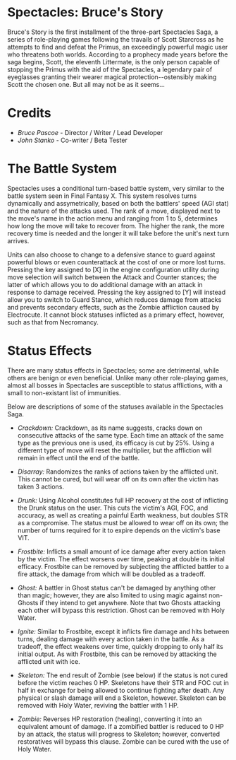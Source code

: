 Spectacles: Bruce's Story
=========================

Bruce's Story is the first installment of the three-part Spectacles Saga, a
series of role-playing games following the travails of Scott Starcross as he
attempts to find and defeat the Primus, an exceedingly powerful magic user who
threatens both worlds. According to a prophecy made years before the saga
begins, Scott, the eleventh Littermate, is the only person capable of stopping
the Primus with the aid of the Spectacles, a legendary pair of eyeglasses
granting their wearer magical protection--ostensibly making Scott the chosen
one. But all may not be as it seems...


Credits
=======

- *Bruce Pascoe* - Director / Writer / Lead Developer
- *John Stanko* - Co-writer / Beta Tester


The Battle System
=================

Spectacles uses a conditional turn-based battle system, very similar to the
battle system seen in Final Fantasy X. This system resolves turns dynamically
and assymetrically, based on both the battlers' speed (AGI stat) and the nature
of the attacks used. The rank of a move, displayed next to the move's name in
the action menu and ranging from 1 to 5, determines how long the move will take
to recover from. The higher the rank, the more recovery time is needed and the
longer it will take before the unit's next turn arrives.

Units can also choose to change to a defensive stance to guard against powerful
blows or even counterattack at the cost of one or more lost turns. Pressing the
key assigned to [X] in the engine configuration utility during move selection
will switch between the Attack and Counter stances; the latter of which allows
you to do additional damage with an attack in response to damage received.
Pressing the key assigned to [Y] will instead allow you to switch to Guard
Stance, which reduces damage from attacks and prevents secondary effects, such
as the Zombie affliction caused by Electrocute. It cannot block statuses
inflicted as a primary effect, however, such as that from Necromancy.


Status Effects
==============

There are many status effects in Spectacles; some are detrimental, while others
are benign or even beneficial. Unlike many other role-playing games, almost all
bosses in Spectacles are susceptible to status afflictions, with a small to 
non-existant list of immunities.

Below are descriptions of some of the statuses available in the Spectacles Saga.

- *Crackdown:* Crackdown, as its name suggests, cracks down on consecutive
               attacks of the same type. Each time an attack of the same type as
			   the previous one is used, its efficacy is cut by 25%. Using a
			   different type of move will reset the multiplier, but the
			   affliction will remain in effect until the end of the battle.
			   
- *Disarray:*  Randomizes the ranks of actions taken by the afflicted unit. This
               cannot be cured, but will wear off on its own after the victim
			   has taken 3 actions.
			   
- *Drunk:*     Using Alcohol constitutes full HP recovery at the cost of
               inflicting the Drunk status on the user. This cuts the victim's
               AGI, FOC, and accuracy, as well as creating a painful Earth
               weakness, but doubles STR as a compromise. The status must be
               allowed to wear off on its own; the number of turns required for
               it to expire depends on the victim's base VIT.
               
- *Frostbite:* Inflicts a small amount of ice damage after every action taken by
               the victim. The effect worsens over time, peaking at double its
			   initial efficacy. Frostbite can be removed by subjecting the
			   afflicted battler to a fire attack, the damage from which will be
			   doubled as a tradeoff.
			   
- *Ghost:*     A battler in Ghost status can't be damaged by anything other than
               magic; however, they are also limited to using magic against
               non-Ghosts if they intend to get anywhere. Note that two Ghosts
               attacking each other will bypass this restriction. Ghost can be
               removed with Holy Water.
			   
- *Ignite:*    Similar to Frostbite, except it inflicts fire damage and hits
               between turns, dealing damage with every action taken in the
			   battle. As a tradeoff, the effect weakens over time, quickly
			   dropping to only half its initial output. As with Frostbite, this
			   can be removed by attacking the afflicted unit with ice.
			   
- *Skeleton:*  The end result of Zombie (see below) if the status is not cured
               before the victim reaches 0 HP. Skeletons have their STR and FOC
			   cut in half in exchange for being allowed to continue fighting
			   after death. Any physical or slash damage will end a Skeleton,
			   however. Skeleton can be removed with Holy Water, reviving the
			   battler with 1 HP.
			   
- *Zombie:*    Reverses HP restoration (healing), converting it into an
               equivalent amount of damage. If a zombified battler is reduced to
			   0 HP by an attack, the status will progress to Skeleton; however,
			   converted restoratives will bypass this clause. Zombie can be
			   cured with the use of  Holy Water.
